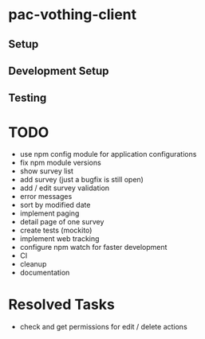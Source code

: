 # pac-vothing-client

## Setup

## Development Setup

## Testing

# TODO
- use npm config module for application configurations
- fix npm module versions
- show survey list
- add survey (just a bugfix is still open)
- add / edit survey validation
- error messages 
- sort by modified date
- implement paging
- detail page of one survey
- create tests (mockito)
- implement web tracking
- configure npm watch for faster development
- CI
- cleanup
- documentation

# Resolved Tasks
- check and get permissions for edit / delete actions 





